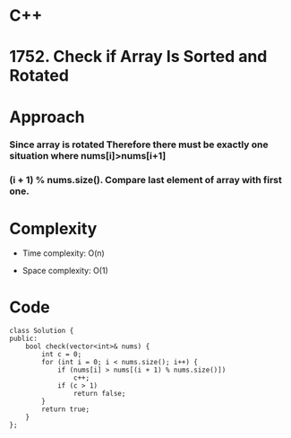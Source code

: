 # C++

# 1752. Check if Array Is Sorted and Rotated

# Approach
### Since array is rotated Therefore there must be exactly one situation where nums[i]>nums[i+1]

### (i + 1) % nums.size(). Compare last element of array with first one.


# Complexity
- Time complexity: O(n)
<!-- Add your time complexity here, e.g. $$O(n)$$ -->

- Space complexity: O(1)
<!-- Add your space complexity here, e.g. $$O(n)$$ -->

# Code
```
class Solution {
public:
    bool check(vector<int>& nums) {
        int c = 0;
        for (int i = 0; i < nums.size(); i++) {
            if (nums[i] > nums[(i + 1) % nums.size()])
                c++;
            if (c > 1)
                return false;
        }
        return true;
    }
};

```
